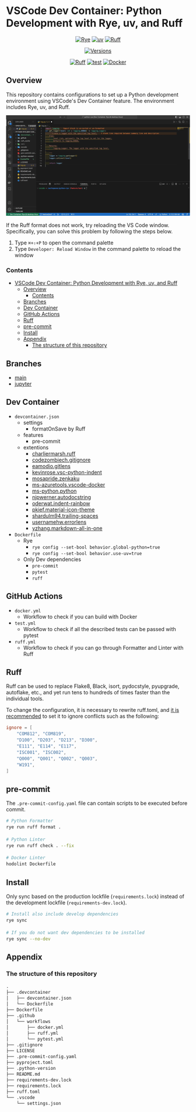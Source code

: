 # VSCode Dev Container: Python Development with Rye, uv, and Ruff

<div align="center">

[![Rye](https://img.shields.io/endpoint?url=https://raw.githubusercontent.com/astral-sh/rye/main/artwork/badge.json)](https://github.com/astral-sh/rye)
[![uv](https://img.shields.io/endpoint?url=https://raw.githubusercontent.com/astral-sh/uv/main/assets/badge/v0.json)](https://github.com/astral-sh/uv)
[![Ruff](https://img.shields.io/endpoint?url=https://raw.githubusercontent.com/astral-sh/ruff/main/assets/badge/v2.json)](https://github.com/astral-sh/ruff)

[![Versions](https://img.shields.io/badge/python-3.9%20|%203.10%20|%203.11%20|%203.12%20-green.svg)](https://github.com/a5chin/python-rye)

[![Ruff](https://github.com/a5chin/python-rye/actions/workflows/ruff.yml/badge.svg)](https://github.com/a5chin/python-rye/actions/workflows/ruff.yml)
[![test](https://github.com/a5chin/python-rye/actions/workflows/test.yml/badge.svg)](https://github.com/a5chin/python-rye/actions/workflows/test.yml)
[![Docker](https://github.com/a5chin/python-rye/actions/workflows/docker.yml/badge.svg)](https://github.com/a5chin/python-rye/actions/workflows/docker.yml)

</div>

## Overview
This repository contains configurations to set up a Python development environment using VSCode's Dev Container feature.
The environment includes Rye, uv, and Ruff.

![demo](assets/gif/ruff.gif)

If the Ruff format does not work, try reloading the VS Code window.
Specifically, you can solve this problem by following the steps below.

1. Type `⌘+⇧+P` to open the command palette
2. Type `Developer: Reload Window` in the command palette to reload the window

### Contents
- [VSCode Dev Container: Python Development with Rye, uv, and Ruff](#vscode-dev-container-python-development-with-rye-uv-and-ruff)
  - [Overview](#overview)
    - [Contents](#contents)
  - [Branches](#branches)
  - [Dev Container](#dev-container)
  - [GitHub Actions](#github-actions)
  - [Ruff](#ruff)
  - [pre-commit](#pre-commit)
  - [Install](#install)
  - [Appendix](#appendix)
    - [The structure of this repository](#the-structure-of-this-repository)

## Branches
- [main](https://github.com/a5chin/python-rye/tree/main)
- [jupyter](https://github.com/a5chin/python-rye/tree/jupyter)

## Dev Container
- `devcontainer.json`
  - settings
    - formatOnSave by Ruff
  - features
    - pre-commit
  - extentions
    - [charliermarsh.ruff](https://marketplace.visualstudio.com/items?itemName=charliermarsh.ruff)
    - [codezombiech.gitignore](https://marketplace.visualstudio.com/items?itemName=codezombiech.gitignore)
    - [eamodio.gitlens](https://marketplace.visualstudio.com/items?itemName=eamodio.gitlens)
    - [kevinrose.vsc-python-indent](https://marketplace.visualstudio.com/items?itemName=kevinrose.vsc-python-indent)
    - [mosapride.zenkaku](https://marketplace.visualstudio.com/items?itemName=mosapride.zenkaku)
    - [ms-azuretools.vscode-docker](https://marketplace.visualstudio.com/items?itemName=ms-azuretools.vscode-docker)
    - [ms-python.python](https://marketplace.visualstudio.com/items?itemName=ms-python.python)
    - [njpwerner.autodocstring](https://marketplace.visualstudio.com/items?itemName=njpwerner.autodocstring)
    - [oderwat.indent-rainbow](https://marketplace.visualstudio.com/items?itemName=oderwat.indent-rainbow)
    - [pkief.material-icon-theme](https://marketplace.visualstudio.com/items?itemName=pkief.material-icon-theme)
    - [shardulm94.trailing-spaces](https://marketplace.visualstudio.com/items?itemName=shardulm94.trailing-spaces)
    - [usernamehw.errorlens](https://marketplace.visualstudio.com/items?itemName=usernamehw.errorlens)
    - [yzhang.markdown-all-in-one](https://marketplace.visualstudio.com/items?itemName=yzhang.markdown-all-in-one)
- `Dockerfile`
  - Rye
    - `rye config --set-bool behavior.global-python=true`
    - `rye config --set-bool behavior.use-uv=true`
  - Only Dev dependencies
    - `pre-commit`
    - `pytest`
    - `ruff`

## GitHub Actions
- `docker.yml`
  - Workflow to check if you can build with Docker
- `test.yml`
  - Workflow to check if all the described tests can be passed with pytest
- `ruff.yml`
  - Workflow to check if you can go through Formatter and Linter with Ruff

## Ruff
Ruff can be used to replace Flake8, Black, isort, pydocstyle, pyupgrade, autoflake, etc., and yet run tens to hundreds of times faster than the individual tools.

To change the configuration, it is necessary to rewrite ruff.toml, and [it is recommended](https://docs.astral.sh/ruff/formatter/#conflicting-lint-rules) to set it to ignore conflicts such as the following:
```toml
ignore = [
    "COM812", "COM819",
    "D100", "D203", "D213", "D300",
    "E111", "E114", "E117",
    "ISC001", "ISC002",
    "Q000", "Q001", "Q002", "Q003",
    "W191",
]
```

## pre-commit
The `.pre-commit-config.yaml` file can contain scripts to be executed before commit.

```sh
# Python Formatter
rye run ruff format .

# Python Linter
rye run ruff check . --fix

# Docker Linter
hodolint Dockerfile
```

## Install
Only sync based on the production lockfile (`requirements.lock`) instead of the development lockfile (`requirements-dev.lock`).

```sh
# Install also include develop dependencies
rye sync

# If you do not want dev dependencies to be installed
rye sync --no-dev
```

## Appendix
### The structure of this repository
```
.
├── .devcontainer
│   ├── devcontainer.json
│   └── Dockerfile
├── Dockerfile
├── .github
│   └── workflows
│       ├── docker.yml
│       ├── ruff.yml
│       └── pytest.yml
├── .gitignore
├── LICENSE
├── .pre-commit-config.yaml
├── pyproject.toml
├── .python-version
├── README.md
├── requirements-dev.lock
├── requirements.lock
├── ruff.toml
└── .vscode
    └── settings.json
```
